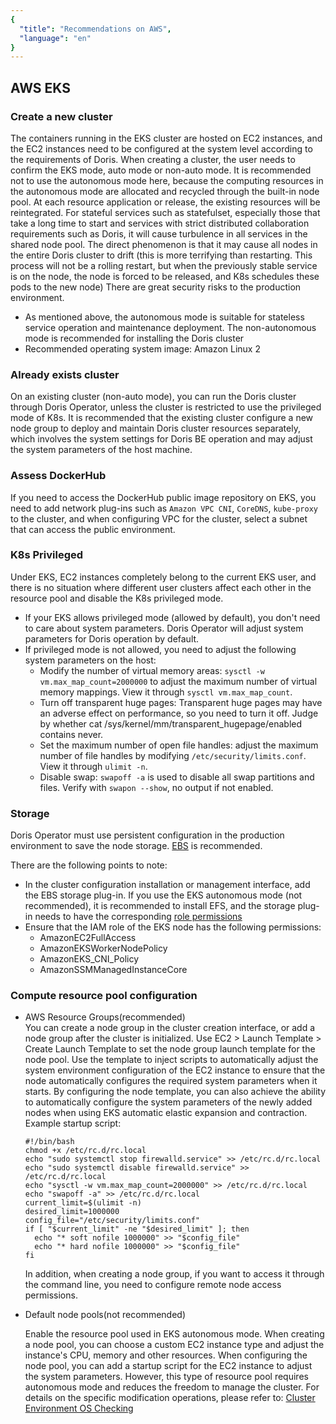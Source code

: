 ```yaml
---
{
  "title": "Recommendations on AWS",
  "language": "en"
}
---
```


## AWS EKS

### Create a new cluster
The containers running in the EKS cluster are hosted on EC2 instances, and the EC2 instances need to be configured at the system level according to the requirements of Doris. When creating a cluster, the user needs to confirm the EKS mode, auto mode or non-auto mode.
It is recommended not to use the autonomous mode here, because the computing resources in the autonomous mode are allocated and recycled through the built-in node pool. At each resource application or release, the existing resources will be reintegrated. For stateful services such as statefulset, especially those that take a long time to start and services with strict distributed collaboration requirements such as Doris, it will cause turbulence in all services in the shared node pool. The direct phenomenon is that it may cause all nodes in the entire Doris cluster to drift (this is more terrifying than restarting. This process will not be a rolling restart, but when the previously stable service is on the node, the node is forced to be released, and K8s schedules these pods to the new node) There are great security risks to the production environment.  
- As mentioned above, the autonomous mode is suitable for stateless service operation and maintenance deployment. The non-autonomous mode is recommended for installing the Doris cluster
- Recommended operating system image: Amazon Linux 2

### Already exists cluster

On an existing cluster (non-auto mode), you can run the Doris cluster through Doris Operator, unless the cluster is restricted to use the privileged mode of K8s.
It is recommended that the existing cluster configure a new node group to deploy and maintain Doris cluster resources separately, which involves the system settings for Doris BE operation and may adjust the system parameters of the host machine.

### Assess DockerHub  

If you need to access the DockerHub public image repository on EKS, you need to add network plug-ins such as `Amazon VPC CNI`, `CoreDNS`, `kube-proxy` to the cluster, and when configuring VPC for the cluster, select a subnet that can access the public environment.

### K8s Privileged  

Under EKS, EC2 instances completely belong to the current EKS user, and there is no situation where different user clusters affect each other in the resource pool and disable the K8s privileged mode.  

- If your EKS allows privileged mode (allowed by default), you don't need to care about system parameters. Doris Operator will adjust system parameters for Doris operation by default.
- If privileged mode is not allowed, you need to adjust the following system parameters on the host:  
  - Modify the number of virtual memory areas: `sysctl -w vm.max_map_count=2000000` to adjust the maximum number of virtual memory mappings. View it through `sysctl vm.max_map_count`.
  - Turn off transparent huge pages: Transparent huge pages may have an adverse effect on performance, so you need to turn it off. Judge by whether cat /sys/kernel/mm/transparent_hugepage/enabled contains never.
  - Set the maximum number of open file handles: adjust the maximum number of file handles by modifying `/etc/security/limits.conf`. View it through `ulimit -n`.
  - Disable swap: `swapoff -a` is used to disable all swap partitions and files. Verify with `swapon --show`, no output if not enabled.

### Storage  

Doris Operator must use persistent configuration in the production environment to save the node storage. [EBS](https://aws.amazon.com/ebs) is recommended.

There are the following points to note:  

- In the cluster configuration installation or management interface, add the EBS storage plug-in. If you use the EKS autonomous mode (not recommended), it is recommended to install EFS, and the storage plug-in needs to have the corresponding [role permissions](https://docs.aws.amazon.com/eks/latest/userguide/ebs-csi.html)  
- Ensure that the IAM role of the EKS node has the following permissions:  
  - AmazonEC2FullAccess
  - AmazonEKSWorkerNodePolicy
  - AmazonEKS_CNI_Policy
  - AmazonSSMManagedInstanceCore

### Compute resource pool configuration

- AWS Resource Groups(recommended)  
  You can create a node group in the cluster creation interface, or add a node group after the cluster is initialized. Use EC2 > Launch Template > Create Launch Template to set the node group launch template for the node pool. Use the template to inject scripts to automatically adjust the system environment configuration of the EC2 instance to ensure that the node automatically configures the required system parameters when it starts. By configuring the node template, you can also achieve the ability to automatically configure the system parameters of the newly added nodes when using EKS automatic elastic expansion and contraction.  
  Example startup script:  

  ```shell
  #!/bin/bash
  chmod +x /etc/rc.d/rc.local
  echo "sudo systemctl stop firewalld.service" >> /etc/rc.d/rc.local
  echo "sudo systemctl disable firewalld.service" >> /etc/rc.d/rc.local
  echo "sysctl -w vm.max_map_count=2000000" >> /etc/rc.d/rc.local
  echo "swapoff -a" >> /etc/rc.d/rc.local
  current_limit=$(ulimit -n)
  desired_limit=1000000
  config_file="/etc/security/limits.conf"
  if [ "$current_limit" -ne "$desired_limit" ]; then
    echo "* soft nofile 1000000" >> "$config_file"
    echo "* hard nofile 1000000" >> "$config_file"
  fi
  ```
  In addition, when creating a node group, if you want to access it through the command line, you need to configure remote node access permissions.

- Default node pools(not recommended)  

  Enable the resource pool used in EKS autonomous mode. When creating a node pool, you can choose a custom EC2 instance type and adjust the instance's CPU, memory and other resources. When configuring the node pool, you can add a startup script for the EC2 instance to adjust the system parameters. However, this type of resource pool requires autonomous mode and reduces the freedom to manage the cluster. For details on the specific modification operations, please refer to: [Cluster Environment OS Checking](../../install/preparation/os-checking.md)



